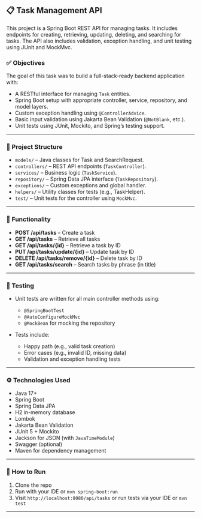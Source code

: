 
## 📋 Task Management API

This project is a Spring Boot REST API for managing tasks. It includes endpoints for creating, retrieving, updating, deleting, and searching for tasks. The API also includes validation, exception handling, and unit testing using JUnit and MockMvc.

### ✅ Objectives

The goal of this task was to build a full-stack-ready backend application with:

* A RESTful interface for managing `Task` entities.
* Spring Boot setup with appropriate controller, service, repository, and model layers.
* Custom exception handling using `@ControllerAdvice`.
* Basic input validation using Jakarta Bean Validation (`@NotBlank`, etc.).
* Unit tests using JUnit, Mockito, and Spring’s testing support.

---

### 🧱 Project Structure

* `models/` – Java classes for Task and SearchRequest.
* `controllers/` – REST API endpoints (`TaskController`).
* `services/` – Business logic (`TaskService`).
* `repository/` – Spring Data JPA interface (`TaskRepository`).
* `exceptions/` – Custom exceptions and global handler.
* `helpers/` – Utility classes for tests (e.g., TaskHelper).
* `test/` – Unit tests for the controller using `MockMvc`.

---

### 📌 Functionality

* **POST /api/tasks** – Create a task
* **GET /api/tasks** – Retrieve all tasks
* **GET /api/tasks/{id}** – Retrieve a task by ID
* **PUT /api/tasks/update/{id}** – Update task by ID
* **DELETE /api/tasks/remove/{id}** – Delete task by ID
* **GET /api/tasks/search** – Search tasks by phrase (in title)

---

### 🧪 Testing

* Unit tests are written for all main controller methods using:

    * `@SpringBootTest`
    * `@AutoConfigureMockMvc`
    * `@MockBean` for mocking the repository
* Tests include:

    * Happy path (e.g., valid task creation)
    * Error cases (e.g., invalid ID, missing data)
    * Validation and exception handling tests

---

### ⚙ Technologies Used

* Java 17+
* Spring Boot
* Spring Data JPA
* H2 in-memory database
* Lombok
* Jakarta Bean Validation
* JUnit 5 + Mockito
* Jackson for JSON (with `JavaTimeModule`)
* Swagger (optional)
* Maven for dependency management

---

### 🚀 How to Run

1. Clone the repo
2. Run with your IDE or `mvn spring-boot:run`
3. Visit `http://localhost:8080/api/tasks` or run tests via your IDE or `mvn test`

---
